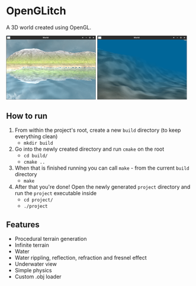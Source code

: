 # OpenGLitch

A 3D world created using OpenGL.

<p>
	<img src="/project/Resources/Screenshots/Abovewater_Screenshot.png" width="48%" alt="View above water">
	<img src="/project/Resources/Screenshots/Underwater_Screenshot.png" width="48%" alt="View under water">
</p>

## How to run

 1. From within the project's root, create a new `build` directory (to keep everything clean)
 	- `mkdir build`
 2. Go into the newly created directory and run `cmake` on the root
 	- `cd build/`
 	- `cmake ..`
 3. When that is finished running you can call `make` - from the current `build` directory
 	- `make`
 4. After that you're done! Open the newly generated `project` directory and run the `project` executable inside
 	- `cd project/`
 	- `./project`

## Features

- Procedural terrain generation
- Infinite terrain
- Water
- Water rippling, reflection, refraction and fresnel effect
- Underwater view
- Simple physics
- Custom .obj loader
